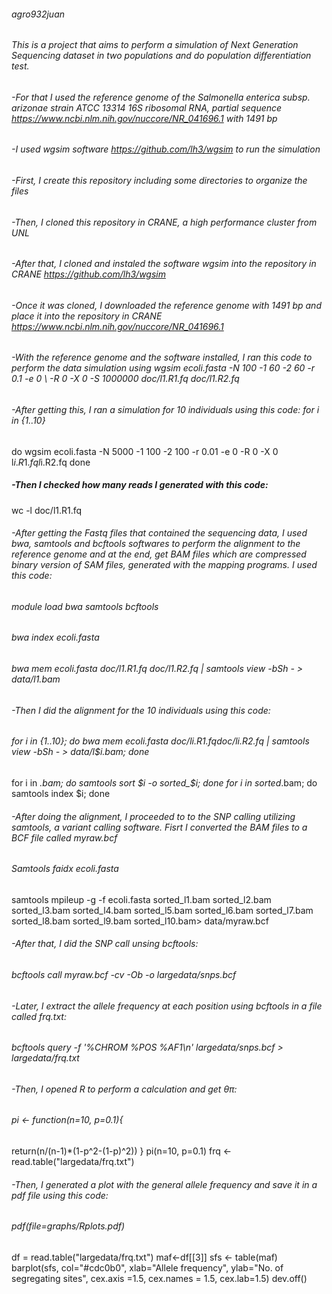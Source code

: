 ###### agro932juan
###### This is a project that aims to perform a simulation of Next Generation Sequencing dataset in two populations and do population differentiation test. 
###### -For that I used the reference genome of the Salmonella enterica subsp. arizonae strain ATCC 13314 16S ribosomal RNA, partial sequence https://www.ncbi.nlm.nih.gov/nuccore/NR_041696.1 with 1491 bp
###### -I used wgsim software https://github.com/lh3/wgsim to run the simulation
###### -First, I create this repository including some directories to organize the files
###### -Then, I cloned this repository in CRANE, a high performance cluster from UNL
###### -After that, I cloned and instaled the software wgsim into the repository in CRANE https://github.com/lh3/wgsim
###### -Once it was cloned, I downloaded the reference genome with 1491 bp and place it into the repository in CRANE https://www.ncbi.nlm.nih.gov/nuccore/NR_041696.1
###### -With the reference genome and the software installed, I ran this code to perform the data simulation using wgsim ecoli.fasta -N 100 -1 60 -2 60 -r 0.1 -e 0 \ -R 0 -X 0 -S 1000000 doc/l1.R1.fq doc/l1.R2.fq
###### -After getting this, I ran a simulation for 10 individuals using this code: for i in {1..10}
do
   wgsim ecoli.fasta -N 5000 -1 100 -2 100 -r 0.01 -e 0 -R 0 -X 0 l$i.R1.fq l$i.R2.fq
done
##### -Then I checked how many reads I generated with this code:
wc -l doc/l1.R1.fq
###### -After getting the Fastq files that contained the sequencing data, I used bwa, samtools and bcftools softwares to perform the alignment to the reference genome and at the end, get BAM files which are compressed binary version of SAM files, generated with the mapping programs. I used this code:
###### module load bwa samtools bcftools
###### bwa index ecoli.fasta
###### bwa mem ecoli.fasta doc/l1.R1.fq doc/l1.R2.fq | samtools view -bSh - > data/l1.bam
###### -Then I did the alignment for the 10 individuals using this code:
###### for i in {1..10}; do bwa mem ecoli.fasta doc/l$i.R1.fq doc/l$i.R2.fq | samtools view -bSh - > data/l$i.bam; done
for i in *.bam; do samtools sort $i -o sorted_$i; done
for i in sorted*.bam; do samtools index $i; done
###### -After doing the alignment, I proceeded to to the SNP calling utilizing samtools, a variant calling software. Fisrt I converted the BAM files to a BCF file called myraw.bcf
###### Samtools faidx ecoli.fasta
samtools mpileup -g -f ecoli.fasta sorted_l1.bam sorted_l2.bam sorted_l3.bam sorted_l4.bam sorted_l5.bam sorted_l6.bam sorted_l7.bam sorted_l8.bam sorted_l9.bam sorted_l10.bam> data/myraw.bcf
###### -After that, I did the SNP call unsing bcftools:
###### bcftools call myraw.bcf -cv -Ob -o largedata/snps.bcf
###### -Later, I extract the allele frequency at each position using bcftools in a file called frq.txt: 
###### bcftools query -f '%CHROM %POS %AF1\n' largedata/snps.bcf > largedata/frq.txt
###### -Then, I opened R to perform a calculation and get θπ:
###### pi <- function(n=10, p=0.1){
  return(n/(n-1)*(1-p^2-(1-p)^2))
}
pi(n=10, p=0.1)
frq <- read.table("largedata/frq.txt")
###### -Then, I generated a plot with the general allele frequency and save it in a pdf file using this code:
###### pdf(file=graphs/Rplots.pdf)
df = read.table("largedata/frq.txt")
maf<-df[[3]]
    sfs <- table(maf)
    barplot(sfs, col="#cdc0b0", xlab="Allele frequency",
            ylab="No. of segregating sites",
            cex.axis =1.5, cex.names = 1.5, cex.lab=1.5)
dev.off()
###### 
###### 
###### 
###### 
###### 



